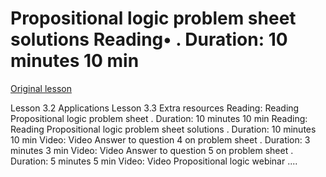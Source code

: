 # Propositional logic problem sheet solutions Reading• . Duration: 10 minutes 10 min

[Original lesson](https://www.coursera.org/learn/uol-discrete-mathematics/supplement/Z4GLQ/propositional-logic-problem-sheet-solutions)

Lesson 3.2 Applications Lesson 3.3 Extra resources Reading: Reading Propositional logic problem sheet . Duration: 10 minutes 10 min Reading: Reading Propositional logic problem sheet solutions . Duration: 10 minutes 10 min Video: Video Answer to question 4 on problem sheet . Duration: 3 minutes 3 min Video: Video Answer to question 5 on problem sheet . Duration: 5 minutes 5 min Video: Video Propositional logic webinar ....

